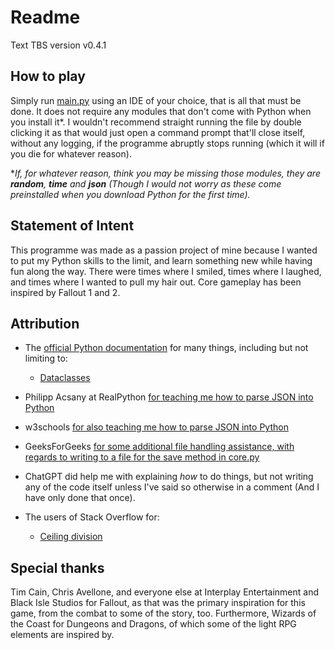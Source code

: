 # Readme

Text TBS version v0.4.1

## How to play

Simply run [main.py](main.py) using an IDE of your choice, that is all that must be done.
It does not require any modules that don't come with Python when you install it\*.
I wouldn't recommend straight running the file by double clicking it as that would just open a command prompt that'll close itself, without any logging,
if the programme
abruptly stops running (which it will if you die for whatever reason).

\**If, for whatever reason, think you may be missing those modules, they are **random**, **time** and **json**
(Though I would not worry as these come preinstalled when you download Python for the first time).*

## Statement of Intent

This programme was made as a passion project of mine because I wanted to put my Python skills to the limit, and learn something new while having fun along the way.
There were times where I smiled, times where I laughed, and times where I wanted to pull my hair out.
Core gameplay has been inspired by Fallout 1 and 2.

## Attribution

- The [official Python documentation](https://docs.python.org/3/index.html) for many things, including but not limiting to:

  - [Dataclasses](https://docs.python.org/3/library/dataclasses.html)

- Philipp Acsany at RealPython [for teaching me how to parse JSON into Python](https://realpython.com/python-json/)
- w3schools [for also teaching me how to parse JSON into Python](https://www.w3schools.com/python/python_json.asp)
- GeeksForGeeks [for some additional file handling assistance, with regards to writing to a file for the save method in core.py](https://www.geeksforgeeks.org/writing-to-file-in-python/)
- ChatGPT did help me with explaining *how* to do things, but not writing any of the code itself unless I've said so otherwise in a comment (And I have only done that once).
- The users of Stack Overflow for:
  - [Ceiling division](https://stackoverflow.com/questions/14822184/is-there-a-ceiling-equivalent-of-operator-in-python)

## Special thanks

Tim Cain, Chris Avellone, and everyone else at Interplay Entertainment and Black Isle Studios for Fallout, as that was the primary inspiration for this game,
from the combat to some of the story, too. Furthermore, Wizards of the Coast for Dungeons and Dragons, of which some of the light RPG elements are inspired by.
